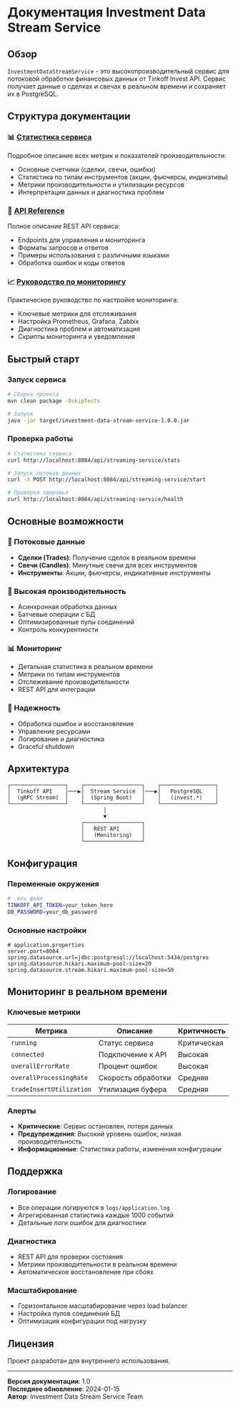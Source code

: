 # Документация Investment Data Stream Service

## Обзор

`InvestmentDataStreamService` - это высокопроизводительный сервис для потоковой обработки финансовых данных от Tinkoff Invest API. Сервис получает данные о сделках и свечах в реальном времени и сохраняет их в PostgreSQL.

## Структура документации

### 📊 [Статистика сервиса](SERVICE_STATISTICS.md)

Подробное описание всех метрик и показателей производительности:

- Основные счетчики (сделки, свечи, ошибки)
- Статистика по типам инструментов (акции, фьючерсы, индикативы)
- Метрики производительности и утилизации ресурсов
- Интерпретация данных и диагностика проблем

### 🔌 [API Reference](API_REFERENCE.md)

Полное описание REST API сервиса:

- Endpoints для управления и мониторинга
- Форматы запросов и ответов
- Примеры использования с различными языками
- Обработка ошибок и коды ответов

### 📈 [Руководство по мониторингу](MONITORING_GUIDE.md)

Практическое руководство по настройке мониторинга:

- Ключевые метрики для отслеживания
- Настройка Prometheus, Grafana, Zabbix
- Диагностика проблем и автоматизация
- Скрипты мониторинга и уведомления

## Быстрый старт

### Запуск сервиса

```bash
# Сборка проекта
mvn clean package -DskipTests

# Запуск
java -jar target/investment-data-stream-service-1.0.0.jar
```

### Проверка работы

```bash
# Статистика сервиса
curl http://localhost:8084/api/streaming-service/stats

# Запуск потоков данных
curl -X POST http://localhost:8084/api/streaming-service/start

# Проверка здоровья
curl http://localhost:8084/api/streaming-service/health
```

## Основные возможности

### 📡 Потоковые данные

- **Сделки (Trades)**: Получение сделок в реальном времени
- **Свечи (Candles)**: Минутные свечи для всех инструментов
- **Инструменты**: Акции, фьючерсы, индикативные инструменты

### 🚀 Высокая производительность

- Асинхронная обработка данных
- Батчевые операции с БД
- Оптимизированные пулы соединений
- Контроль конкурентности

### 📊 Мониторинг

- Детальная статистика в реальном времени
- Метрики по типам инструментов
- Отслеживание производительности
- REST API для интеграции

### 🔧 Надежность

- Обработка ошибок и восстановление
- Управление ресурсами
- Логирование и диагностика
- Graceful shutdown

## Архитектура

```
┌─────────────────┐    ┌──────────────────┐    ┌─────────────────┐
│  Tinkoff API    │───▶│  Stream Service  │───▶│   PostgreSQL    │
│  (gRPC Stream)  │    │  (Spring Boot)   │    │   (invest.*)    │
└─────────────────┘    └──────────────────┘    └─────────────────┘
                              │
                              ▼
                       ┌──────────────────┐
                       │   REST API       │
                       │   (Monitoring)   │
                       └──────────────────┘
```

## Конфигурация

### Переменные окружения

```bash
# .env файл
TINKOFF_API_TOKEN=your_token_here
DB_PASSWORD=your_db_password
```

### Основные настройки

```properties
# application.properties
server.port=8084
spring.datasource.url=jdbc:postgresql://localhost:5434/postgres
spring.datasource.hikari.maximum-pool-size=20
spring.datasource.stream.hikari.maximum-pool-size=50
```

## Мониторинг в реальном времени

### Ключевые метрики

| Метрика                  | Описание           | Критичность |
| ------------------------ | ------------------ | ----------- |
| `running`                | Статус сервиса     | Критическая |
| `connected`              | Подключение к API  | Высокая     |
| `overallErrorRate`       | Процент ошибок     | Высокая     |
| `overallProcessingRate`  | Скорость обработки | Средняя     |
| `tradeInsertUtilization` | Утилизация буфера  | Средняя     |

### Алерты

- **Критические**: Сервис остановлен, потеря данных
- **Предупреждения**: Высокий уровень ошибок, низкая производительность
- **Информационные**: Статистика работы, изменения конфигурации

## Поддержка

### Логирование

- Все операции логируются в `logs/application.log`
- Агрегированная статистика каждые 1000 событий
- Детальные логи ошибок для диагностики

### Диагностика

- REST API для проверки состояния
- Метрики производительности в реальном времени
- Автоматическое восстановление при сбоях

### Масштабирование

- Горизонтальное масштабирование через load balancer
- Настройка пулов соединений БД
- Оптимизация конфигурации под нагрузку

## Лицензия

Проект разработан для внутреннего использования.

---

**Версия документации**: 1.0  
**Последнее обновление**: 2024-01-15  
**Автор**: Investment Data Stream Service Team
